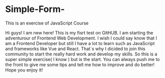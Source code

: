 # Simple-Form-
This is an exercise of JavaScript Course 

Hi guys! I am new here! This is my fisrt test on GitHUB. 
I am starting the adventurour of Frontend Web Development. I wish I could say know that I am a Frontend Developer but still I have a lot to learn such as JavaScript and frameworks like Vue and React. That´s why I dicided to join this community to start the really hard work and develop my skills. 
So this is a super simple exercise( I know ) but is the start. You can always push me to the front to give me some tips and tell me how to improve and do better! Hope you enjoy it!
